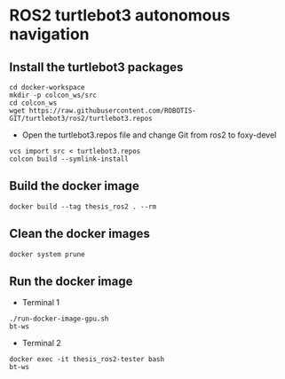 # ROS2 turtlebot3 autonomous navigation

## Install the turtlebot3 packages

```
cd docker-workspace
mkdir -p colcon_ws/src
cd colcon_ws
wget https://raw.githubusercontent.com/ROBOTIS-GIT/turtlebot3/ros2/turtlebot3.repos
```
* Open the turtlebot3.repos file and change Git from ros2 to foxy-devel 
```
vcs import src < turtlebot3.repos
colcon build --symlink-install
```

## Build the docker image

```
docker build --tag thesis_ros2 . --rm
```

## Clean the <none> docker images
```
docker system prune
```

## Run the docker image
* Terminal 1
```
./run-docker-image-gpu.sh
bt-ws
```
* Terminal 2
```
docker exec -it thesis_ros2-tester bash
bt-ws
```
